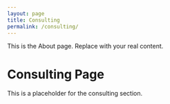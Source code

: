 ```yaml
---
layout: page
title: Consulting
permalink: /consulting/
---
```


This is the About page. Replace with your real content.



# Consulting Page

This is a placeholder for the consulting section.
